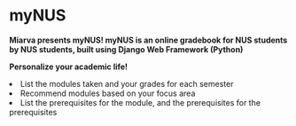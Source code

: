 # myNUS

<b> Miarva presents myNUS! myNUS is an online gradebook for NUS students by NUS students, built using Django Web Framework (Python) </b>

<p>
<b> Personalize your academic life! </b>

<li> List the modules taken and your grades for each semester </li>
<li> Recommend modules based on your focus area </li>
<li> List the prerequisites for the module, and the prerequisites for the prerequisites </li>

</p>




